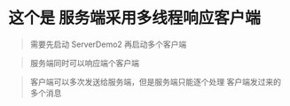 # 这个是 服务端采用多线程响应客户端

> 需要先启动 ServerDemo2 再启动多个客户端

> 服务端同时可以响应端个客户端

>客户端可以多次发送给服务端，但是服务端只能逐个处理 客户端发过来的多个消息